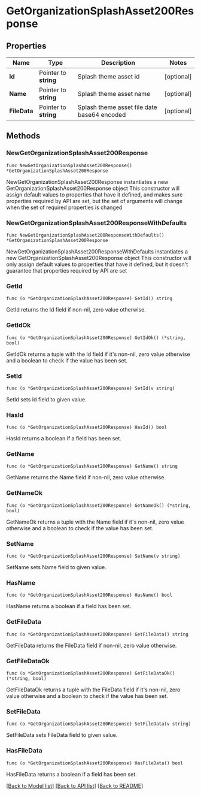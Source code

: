 # GetOrganizationSplashAsset200Response

## Properties

Name | Type | Description | Notes
------------ | ------------- | ------------- | -------------
**Id** | Pointer to **string** | Splash theme asset id | [optional] 
**Name** | Pointer to **string** | Splash theme asset name | [optional] 
**FileData** | Pointer to **string** | Splash theme asset file date base64 encoded | [optional] 

## Methods

### NewGetOrganizationSplashAsset200Response

`func NewGetOrganizationSplashAsset200Response() *GetOrganizationSplashAsset200Response`

NewGetOrganizationSplashAsset200Response instantiates a new GetOrganizationSplashAsset200Response object
This constructor will assign default values to properties that have it defined,
and makes sure properties required by API are set, but the set of arguments
will change when the set of required properties is changed

### NewGetOrganizationSplashAsset200ResponseWithDefaults

`func NewGetOrganizationSplashAsset200ResponseWithDefaults() *GetOrganizationSplashAsset200Response`

NewGetOrganizationSplashAsset200ResponseWithDefaults instantiates a new GetOrganizationSplashAsset200Response object
This constructor will only assign default values to properties that have it defined,
but it doesn't guarantee that properties required by API are set

### GetId

`func (o *GetOrganizationSplashAsset200Response) GetId() string`

GetId returns the Id field if non-nil, zero value otherwise.

### GetIdOk

`func (o *GetOrganizationSplashAsset200Response) GetIdOk() (*string, bool)`

GetIdOk returns a tuple with the Id field if it's non-nil, zero value otherwise
and a boolean to check if the value has been set.

### SetId

`func (o *GetOrganizationSplashAsset200Response) SetId(v string)`

SetId sets Id field to given value.

### HasId

`func (o *GetOrganizationSplashAsset200Response) HasId() bool`

HasId returns a boolean if a field has been set.

### GetName

`func (o *GetOrganizationSplashAsset200Response) GetName() string`

GetName returns the Name field if non-nil, zero value otherwise.

### GetNameOk

`func (o *GetOrganizationSplashAsset200Response) GetNameOk() (*string, bool)`

GetNameOk returns a tuple with the Name field if it's non-nil, zero value otherwise
and a boolean to check if the value has been set.

### SetName

`func (o *GetOrganizationSplashAsset200Response) SetName(v string)`

SetName sets Name field to given value.

### HasName

`func (o *GetOrganizationSplashAsset200Response) HasName() bool`

HasName returns a boolean if a field has been set.

### GetFileData

`func (o *GetOrganizationSplashAsset200Response) GetFileData() string`

GetFileData returns the FileData field if non-nil, zero value otherwise.

### GetFileDataOk

`func (o *GetOrganizationSplashAsset200Response) GetFileDataOk() (*string, bool)`

GetFileDataOk returns a tuple with the FileData field if it's non-nil, zero value otherwise
and a boolean to check if the value has been set.

### SetFileData

`func (o *GetOrganizationSplashAsset200Response) SetFileData(v string)`

SetFileData sets FileData field to given value.

### HasFileData

`func (o *GetOrganizationSplashAsset200Response) HasFileData() bool`

HasFileData returns a boolean if a field has been set.


[[Back to Model list]](../README.md#documentation-for-models) [[Back to API list]](../README.md#documentation-for-api-endpoints) [[Back to README]](../README.md)


